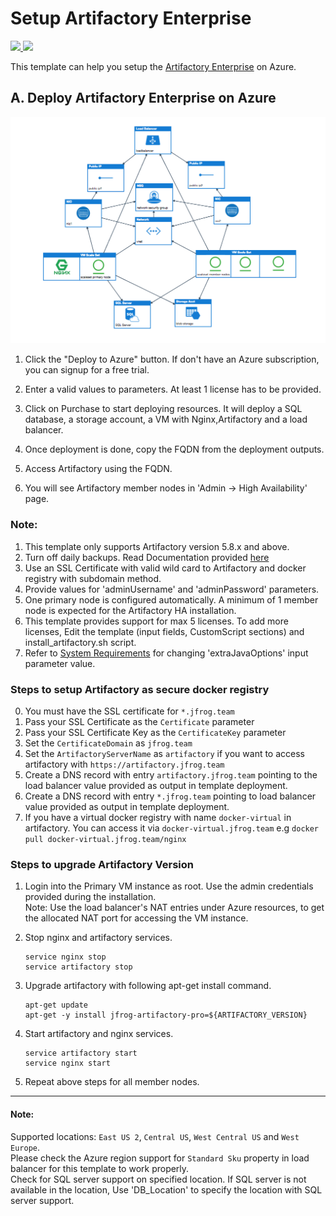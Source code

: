 # Setup Artifactory Enterprise

<a href="https://portal.azure.com/#create/Microsoft.Template/uri/https%3A%2F%2Fraw.githubusercontent.com%2FJFrogDev%2FJFrog-Cloud-Installers%2Fmaster%2FAzureResourceManager%2Fazuredeploy.json" target="_blank">
<img src="http://azuredeploy.net/deploybutton.png"/>
</a>
<a href="http://armviz.io/#/?load=https%3A%2F%2Fraw.githubusercontent.com%2FJFrogDev%2FJFrog-Cloud-Installers%2Fmaster%2FAzureResourceManager%2Fazuredeploy.json" target="_blank">
<img src="http://armviz.io/visualizebutton.png"/>
</a>

This template can help you setup the [Artifactory Enterprise](https://jfrog.com/artifactory) on Azure.

## A. Deploy Artifactory Enterprise on Azure
![screenshot](images/HA_Diagram.png)


1. Click the "Deploy to Azure" button. If don't have an Azure subscription, you can signup for a free trial.

2. Enter a valid values to parameters. At least 1 license has to be provided.

3. Click on Purchase to start deploying resources. It will deploy a SQL database, a storage account, a VM with Nginx,Artifactory and a load balancer.

4. Once deployment is done, copy the FQDN from the deployment outputs.

5. Access Artifactory using the FQDN. 

6. You will see Artifactory member nodes in 'Admin ->  High Availability' page.

### Note: 
1. This template only supports Artifactory version 5.8.x and above.
2. Turn off daily backups.  Read Documentation provided [here](https://www.jfrog.com/confluence/display/RTF/Managing+Backups)
3. Use an SSL Certificate with valid wild card to Artifactory and docker registry with subdomain method.
4. Provide values for 'adminUsername' and 'adminPassword' parameters.
5. One primary node is configured automatically. A minimum of 1 member node is expected for the Artifactory HA installation.
6. This template provides support for max 5 licenses. To add more licenses, Edit the template (input fields, CustomScript sections) and install_artifactory.sh script.
7. Refer to [System Requirements](https://www.jfrog.com/confluence/display/RTF/System+Requirements) for changing 'extraJavaOptions' input parameter value. 

### Steps to setup Artifactory as secure docker registry
0. You must have the SSL certificate for `*.jfrog.team`
1. Pass your SSL Certificate as the `Certificate` parameter
2. Pass your SSL Certificate Key as the `CertificateKey` parameter
3. Set the `CertificateDomain` as `jfrog.team`
4. Set the `ArtifactoryServerName` as `artifactory` if you want to access artifactory with `https://artifactory.jfrog.team`
5. Create a DNS record with entry `artifactory.jfrog.team` pointing to the load balancer value provided as output in template deployment.
6. Create a DNS record with entry `*.jfrog.team` pointing to load balancer value provided as output in template deployment.
7. If you have a virtual docker registry with name `docker-virtual` in artifactory. You can access it via `docker-virtual.jfrog.team`
   e.g ```docker pull docker-virtual.jfrog.team/nginx```

### Steps to upgrade Artifactory Version

1. Login into the Primary VM instance as root. Use the admin credentials provided during the installation.  
Note: Use the load balancer's NAT entries under Azure resources, to get the allocated NAT port for accessing the VM instance.

2. Stop nginx and artifactory services.
    ```
    service nginx stop
    service artifactory stop
    ```

3. Upgrade artifactory with following apt-get install command.
    ```
    apt-get update
    apt-get -y install jfrog-artifactory-pro=${ARTIFACTORY_VERSION}
    ```
4. Start artifactory and nginx services.
    ```
    service artifactory start
    service nginx start
    ```
5. Repeat above steps for all member nodes.

------
#### Note:
Supported locations: `East US 2`, `Central US`, `West Central US` and `West Europe`.  
Please check the Azure region support for `Standard Sku` property in load balancer for this template to work properly.  
Check for SQL server support on specified location. If SQL server is not available in the location, Use 'DB_Location' to specify the location with SQL server support.  


 
